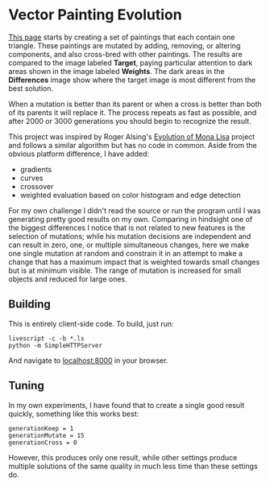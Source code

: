 Vector Painting Evolution
=========================

[This page][1] starts by creating a set of paintings that each contain one
triangle. These paintings are mutated by adding, removing, or
altering components, and also cross-bred with other paintings. The results are
compared to the image labeled **Target**, paying particular attention to dark
areas shown in the image labeled **Weights**. The dark areas in the
**Differences** image show where the target image is most different from the
best solution.

When a mutation is better than its parent or when a cross is better than both of
its parents it will replace it. The process repeats as fast as possible, and
after 2000 or 3000 generations you should begin to recognize the result.

This project was inspired by Roger Alsing's [Evolution of Mona Lisa][2] project
and follows a similar algorithm but has no code in common. Aside from the obvious
platform difference, I have added:

* gradients
* curves
* crossover
* weighted evaluation based on color histogram and edge detection

For my own challenge I didn't read the source or run the program until I was
generating pretty good results on my own. Comparing in hindsight one of the
biggest differences I notice that is not related to new features is the
selection of mutations; while his mutation decisions are independent and can
result in zero, one, or multiple simultaneous changes, here we make one single
mutation at random and constrain it in an attempt to make a change that has a
maximum impact that is weighted towards small changes but is at minimum visible.
The range of mutation is increased for small objects and reduced for large ones.

Building
--------

This is entirely client-side code. To build, just run:

    livescript -c -b *.ls
    python -m SimpleHTTPServer

And navigate to [localhost:8000][3] in your browser.

Tuning
------

In my own experiments, I have found that to create a single good result quickly,
something like this works best:

    generationKeep = 1
    generationMutate = 15
    generationCross = 0

However, this produces only one result, while other settings produce multiple
solutions of the same quality in much less time than these settings do.


[1]: http://svachalek.github.com/svgdna/
[2]: http://rogeralsing.com/2008/12/07/genetic-programming-evolution-of-mona-lisa/
[3]: http://localhost:8000

